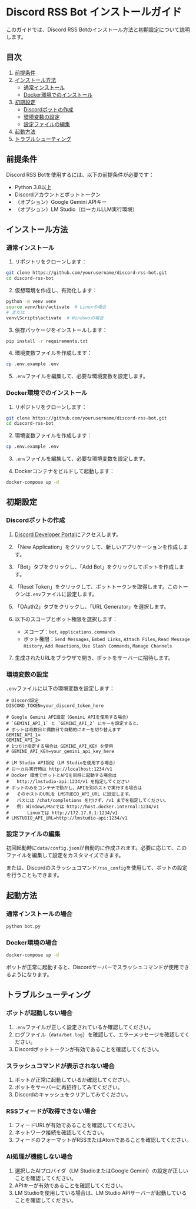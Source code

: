 # Discord RSS Bot インストールガイド

このガイドでは、Discord RSS Botのインストール方法と初期設定について説明します。

## 目次

1. [前提条件](#前提条件)
2. [インストール方法](#インストール方法)
   - [通常インストール](#通常インストール)
   - [Docker環境でのインストール](#docker環境でのインストール)
3. [初期設定](#初期設定)
   - [Discordボットの作成](#discordボットの作成)
   - [環境変数の設定](#環境変数の設定)
   - [設定ファイルの編集](#設定ファイルの編集)
4. [起動方法](#起動方法)
5. [トラブルシューティング](#トラブルシューティング)

## 前提条件

Discord RSS Botを使用するには、以下の前提条件が必要です：

- Python 3.8以上
- Discordアカウントとボットトークン
- （オプション）Google Gemini APIキー
- （オプション）LM Studio（ローカルLLM実行環境）

## インストール方法

### 通常インストール

1. リポジトリをクローンします：

```bash
git clone https://github.com/yourusername/discord-rss-bot.git
cd discord-rss-bot
```

2. 仮想環境を作成し、有効化します：

```bash
python -m venv venv
source venv/bin/activate  # Linuxの場合
# または
venv\Scripts\activate  # Windowsの場合
```

3. 依存パッケージをインストールします：

```bash
pip install -r requirements.txt
```

4. 環境変数ファイルを作成します：

```bash
cp .env.example .env
```

5. `.env`ファイルを編集して、必要な環境変数を設定します。

### Docker環境でのインストール

1. リポジトリをクローンします：

```bash
git clone https://github.com/yourusername/discord-rss-bot.git
cd discord-rss-bot
```

2. 環境変数ファイルを作成します：

```bash
cp .env.example .env
```

3. `.env`ファイルを編集して、必要な環境変数を設定します。

4. Dockerコンテナをビルドして起動します：

```bash
docker-compose up -d
```

## 初期設定

### Discordボットの作成

1. [Discord Developer Portal](https://discord.com/developers/applications)にアクセスします。

2. 「New Application」をクリックして、新しいアプリケーションを作成します。

3. 「Bot」タブをクリックし、「Add Bot」をクリックしてボットを作成します。

4. 「Reset Token」をクリックして、ボットトークンを取得します。このトークンは`.env`ファイルに設定します。

5. 「OAuth2」タブをクリックし、「URL Generator」を選択します。

6. 以下のスコープとボット権限を選択します：
   - スコープ：`bot`, `applications.commands`
   - ボット権限：`Send Messages`, `Embed Links`, `Attach Files`, `Read Message History`, `Add Reactions`, `Use Slash Commands`, `Manage Channels`

7. 生成されたURLをブラウザで開き、ボットをサーバーに招待します。

### 環境変数の設定

`.env`ファイルに以下の環境変数を設定します：

```
# Discord設定
DISCORD_TOKEN=your_discord_token_here

# Google Gemini API設定（Gemini APIを使用する場合）
# `GEMINI_API_1` と `GEMINI_API_2` にキーを設定すると、
# ボットは奇数日と偶数日で自動的にキーを切り替えます
GEMINI_API_1=
GEMINI_API_2=
# 1つだけ指定する場合は GEMINI_API_KEY を使用
# GEMINI_API_KEY=your_gemini_api_key_here

# LM Studio API設定（LM Studioを使用する場合）
# ローカル実行時は http://localhost:1234/v1
# Docker 環境でボットとAPIを同時に起動する場合は
#   http://lmstudio-api:1234/v1 を指定してください
# ボットのみをコンテナで動かし、APIを別ホストで実行する場合は
#   そのホストのURLを LMSTUDIO_API_URL に設定します。
#   パスには /chat/completions を付けず、/v1 までを指定してください。
#   例: Windows/Macでは http://host.docker.internal:1234/v1
#       Linuxでは http://172.17.0.1:1234/v1
# LMSTUDIO_API_URL=http://lmstudio-api:1234/v1
```

### 設定ファイルの編集

初回起動時に`data/config.json`が自動的に作成されます。必要に応じて、このファイルを編集して設定をカスタマイズできます。

または、Discordのスラッシュコマンド`/rss_config`を使用して、ボットの設定を行うこともできます。

## 起動方法

### 通常インストールの場合

```bash
python bot.py
```

### Docker環境の場合

```bash
docker-compose up -d
```

ボットが正常に起動すると、Discordサーバーでスラッシュコマンドが使用できるようになります。

## トラブルシューティング

### ボットが起動しない場合

1. `.env`ファイルが正しく設定されているか確認してください。
2. ログファイル（`data/bot.log`）を確認して、エラーメッセージを確認してください。
3. Discordボットトークンが有効であることを確認してください。

### スラッシュコマンドが表示されない場合

1. ボットが正常に起動しているか確認してください。
2. ボットをサーバーに再招待してみてください。
3. Discordのキャッシュをクリアしてみてください。

### RSSフィードが取得できない場合

1. フィードURLが有効であることを確認してください。
2. ネットワーク接続を確認してください。
3. フィードのフォーマットがRSSまたはAtomであることを確認してください。

### AI処理が機能しない場合

1. 選択したAIプロバイダ（LM StudioまたはGoogle Gemini）の設定が正しいことを確認してください。
2. APIキーが有効であることを確認してください。
3. LM Studioを使用している場合は、LM Studio APIサーバーが起動していることを確認してください。

